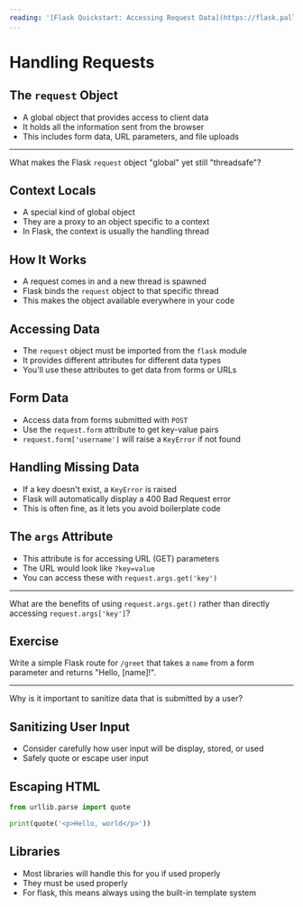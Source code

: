 ```yaml
---
reading: '[Flask Quickstart: Accessing Request Data](https://flask.palletsprojects.com/en/stable/quickstart/#accessing-request-data)'
...
```


# Handling Requests

## The `request` Object

- A global object that provides access to client data
- It holds all the information sent from the browser
- This includes form data, URL parameters, and file uploads

---

What makes the Flask `request` object "global" yet still "threadsafe"?

## Context Locals

- A special kind of global object
- They are a proxy to an object specific to a context
- In Flask, the context is usually the handling thread

## How It Works

- A request comes in and a new thread is spawned
- Flask binds the `request` object to that specific thread
- This makes the object available everywhere in your code

## Accessing Data

- The `request` object must be imported from the `flask` module
- It provides different attributes for different data types
- You'll use these attributes to get data from forms or URLs

## Form Data

- Access data from forms submitted with `POST`
- Use the `request.form` attribute to get key-value pairs
- `request.form['username']` will raise a `KeyError` if not found

## Handling Missing Data

- If a key doesn't exist, a `KeyError` is raised
- Flask will automatically display a 400 Bad Request error
- This is often fine, as it lets you avoid boilerplate code

## The `args` Attribute

- This attribute is for accessing URL (GET) parameters
- The URL would look like `?key=value`
- You can access these with `request.args.get('key')`

---

What are the benefits of using `request.args.get()` rather than directly accessing `request.args['key']`?

## Exercise

Write a simple Flask route for `/greet` that takes a `name` from a form parameter and returns "Hello, [name]!".

---

Why is it important to sanitize data that is submitted by a user?

## Sanitizing User Input

- Consider carefully how user input will be display, stored, or used
- Safely quote or escape user input

## Escaping HTML

```python
from urllib.parse import quote

print(quote('<p>Hello, world</p>'))
```

## Libraries

- Most libraries will handle this for you if used properly
- They must be used properly
- For flask, this means always using the built-in template system
